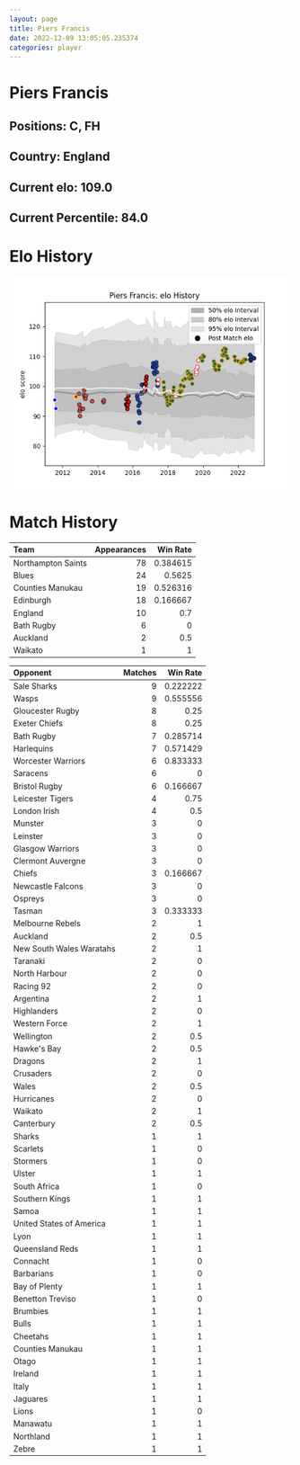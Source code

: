 ```yaml
---  
layout: page  
title: Piers Francis  
date: 2022-12-09 13:05:05.235374  
categories: player  
---
```

# Piers Francis

## Positions: C, FH

## Country: England

## Current elo: 109.0

## Current Percentile: 84.0

# Elo History


![elo history](history_PiersFrancis.png)
# Match History


| Team               |   Appearances |   Win Rate |
|:-------------------|--------------:|-----------:|
| Northampton Saints |            78 |   0.384615 |
| Blues              |            24 |   0.5625   |
| Counties Manukau   |            19 |   0.526316 |
| Edinburgh          |            18 |   0.166667 |
| England            |            10 |   0.7      |
| Bath Rugby         |             6 |   0        |
| Auckland           |             2 |   0.5      |
| Waikato            |             1 |   1        |

| Opponent                 |   Matches |   Win Rate |
|:-------------------------|----------:|-----------:|
| Sale Sharks              |         9 |   0.222222 |
| Wasps                    |         9 |   0.555556 |
| Gloucester Rugby         |         8 |   0.25     |
| Exeter Chiefs            |         8 |   0.25     |
| Bath Rugby               |         7 |   0.285714 |
| Harlequins               |         7 |   0.571429 |
| Worcester Warriors       |         6 |   0.833333 |
| Saracens                 |         6 |   0        |
| Bristol Rugby            |         6 |   0.166667 |
| Leicester Tigers         |         4 |   0.75     |
| London Irish             |         4 |   0.5      |
| Munster                  |         3 |   0        |
| Leinster                 |         3 |   0        |
| Glasgow Warriors         |         3 |   0        |
| Clermont Auvergne        |         3 |   0        |
| Chiefs                   |         3 |   0.166667 |
| Newcastle Falcons        |         3 |   0        |
| Ospreys                  |         3 |   0        |
| Tasman                   |         3 |   0.333333 |
| Melbourne Rebels         |         2 |   1        |
| Auckland                 |         2 |   0.5      |
| New South Wales Waratahs |         2 |   1        |
| Taranaki                 |         2 |   0        |
| North Harbour            |         2 |   0        |
| Racing 92                |         2 |   0        |
| Argentina                |         2 |   1        |
| Highlanders              |         2 |   0        |
| Western Force            |         2 |   1        |
| Wellington               |         2 |   0.5      |
| Hawke's Bay              |         2 |   0.5      |
| Dragons                  |         2 |   1        |
| Crusaders                |         2 |   0        |
| Wales                    |         2 |   0.5      |
| Hurricanes               |         2 |   0        |
| Waikato                  |         2 |   1        |
| Canterbury               |         2 |   0.5      |
| Sharks                   |         1 |   1        |
| Scarlets                 |         1 |   0        |
| Stormers                 |         1 |   0        |
| Ulster                   |         1 |   1        |
| South Africa             |         1 |   0        |
| Southern Kings           |         1 |   1        |
| Samoa                    |         1 |   1        |
| United States of America |         1 |   1        |
| Lyon                     |         1 |   1        |
| Queensland Reds          |         1 |   1        |
| Connacht                 |         1 |   0        |
| Barbarians               |         1 |   0        |
| Bay of Plenty            |         1 |   1        |
| Benetton Treviso         |         1 |   0        |
| Brumbies                 |         1 |   1        |
| Bulls                    |         1 |   1        |
| Cheetahs                 |         1 |   1        |
| Counties Manukau         |         1 |   1        |
| Otago                    |         1 |   1        |
| Ireland                  |         1 |   1        |
| Italy                    |         1 |   1        |
| Jaguares                 |         1 |   1        |
| Lions                    |         1 |   0        |
| Manawatu                 |         1 |   1        |
| Northland                |         1 |   1        |
| Zebre                    |         1 |   1        |